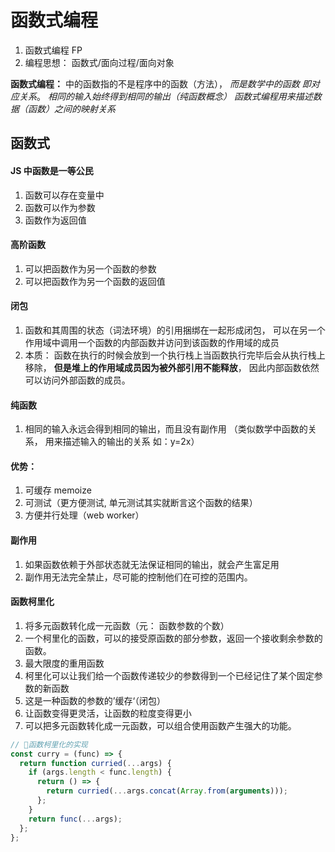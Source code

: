# 函数式编程

1.  函数式编程 FP
2.  编程思想： 函数式/面向过程/面向对象

**函数式编程：** 中的函数指的不是程序中的函数（方法）， _而是数学中的函数 即对应关系_。
_相同的输入始终得到相同的输出（纯函数概念）_
_函数式编程用来描述数据（函数）之间的映射关系_

## 函数式

#### JS 中函数是一等公民

1.  函数可以存在变量中
2.  函数可以作为参数
3.  函数作为返回值

#### 高阶函数

1.  可以把函数作为另一个函数的参数
2.  可以把函数作为另一个函数的返回值

#### 闭包

1. 函数和其周围的状态（词法环境）的引用捆绑在一起形成闭包， 可以在另一个作用域中调用一个函数的内部函数并访问到该函数的作用域的成员
2. 本质： 函数在执行的时候会放到一个执行栈上当函数执行完毕后会从执行栈上移除， **但是堆上的作用域成员因为被外部引用不能释放**， 因此内部函数依然可以访问外部函数的成员。

#### 纯函数

1.  相同的输入永远会得到相同的输出，而且没有副作用 （类似数学中函数的关系， 用来描述输入的输出的关系 如：y=2x）

#### 优势：

1.  可缓存 memoize
2.  可测试（更方便测试, 单元测试其实就断言这个函数的结果）
3.  方便并行处理（web worker）

#### 副作用

1.  如果函数依赖于外部状态就无法保证相同的输出，就会产生富足用
2.  副作用无法完全禁止，尽可能的控制他们在可控的范围内。

#### 函数柯里化

1.  将多元函数转化成一元函数（元： 函数参数的个数）
2.  一个柯里化的函数，可以的接受原函数的部分参数，返回一个接收剩余参数的函数。
3.  最大限度的重用函数
4.  柯里化可以让我们给一个函数传递较少的参数得到一个已经记住了某个固定参数的新函数
5.  这是一种函数的参数的’缓存‘（闭包）
6.  让函数变得更灵活，让函数的粒度变得更小
7.  可以把多元函数转化成一元函数，可以组合使用函数产生强大的功能。

```js
// 函数柯里化的实现
const curry = (func) => {
  return function curried(...args) {
    if (args.length < func.length) {
      return () => {
        return curried(...args.concat(Array.from(arguments)));
      };
    }
    return func(...args);
  };
};
```
